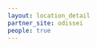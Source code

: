 ```yaml
---
layout: location_detail
partner_site: odissei
people: true
---
```


[//]: # (See _data/2025/ODISSEI for the .yml files that control the distinct people lists on this page. Update those fils for faculty, speakers, TAs, and participants when possible.)